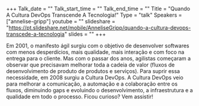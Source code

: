 +++
Talk_date = ""
Talk_start_time = ""
Talk_end_time = ""
Title = "Quando A Cultura DevOps Transcende A Tecnologia!"
Type = "talk"
Speakers = ["annelise-gripp"]
youtube = ""
slideshare = "https://pt.slideshare.net/mobile/AnneliseGripp/quando-a-cultura-devops-transcede-a-tecnologia"
slides = ""
+++

Em 2001, o manifesto ágil surgiu com o objetivo de desenvolver softwares com menos desperdícios, mais qualidade, mais interação e com foco na entrega para o cliente. Mas com o passar dos anos, agilistas começaram a observar que precisavam melhorar toda a cadeia de valor (fluxos de desenvolvimento de produto de produtos e serviços). Para suprir essa necessidade, em 2008 surgiu a Cultura DevOps. A Cultura DevOps veio para melhorar a comunicação, a automação e a colaboração entre os fluxos, diminuindo gaps e evoluindo o desenvolvimento, a infraestrutura e a qualidade em todo o processo. Ficou curioso? Vem assistir!
